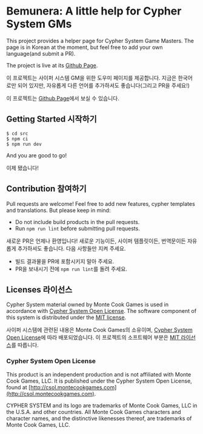# Bemunera: A little help for Cypher System GMs
This project provides a helper page for Cypher System Game Masters. The page is in Korean at the moment, but feel free to add your own language(and submit a PR).

The project is live at its [Github Page](https://tacospiller.github.io/bemunera).

이 프로젝트는 사이퍼 시스템 GM을 위한 도우미 페이지를 제공합니다. 지금은 한국어로만 되어 있지만, 자유롭게 다른 언어를 추가하셔도 좋습니다(그리고 PR을 주세요!)

이 프로젝트는 [Github Page](https://tacospiller.github.io/bemunera)에서 보실 수 있습니다.

## Getting Started 시작하기
```
$ cd src
$ npm ci
$ npm run dev
```
And you are good to go!

이제 됐습니다!

## Contribution 참여하기
Pull requests are welcome! Feel free to add new features, cypher templates and translations. But please keep in mind:
- Do not include build products in the pull requests.
- Run `npm run lint` before submitting pull requests.

새로운 PR은 언제나 환영입니다! 새로운 기능이든, 사이퍼 템플릿이든, 번역문이든 자유롭게 추가하셔도 좋습니다. 다음 사항들만 지켜 주세요.
- 빌드 결과물을 PR에 포함시키지 말아 주세요.
- PR을 보내시기 전에 `npm run lint`를 돌려 주세요. 

## Licenses 라이선스
Cypher System material owned by Monte Cook Games is used in accordance with [Cypher System Open License](http://csol.montecookgames.com).
The software component of this system is distributed under the [MIT license](/LICENSE.md).

사이퍼 시스템에 관련된 내용은 Monte Cook Games의 소유이며, [Cypher System Open License](http://csol.montecookgames.com)에 따라 배포되었습니다.
이 프로젝트의 소프트웨어 부분은 [MIT 라이선스](/LICENSE.md)를 따릅니다.

### Cypher System Open License
This product is an independent production and is not affiliated with Monte Cook Games, LLC. It is published under the Cypher System Open License, found at [http://csol.montecookgames.com](http://csol.montecookgames.com).

CYPHER SYSTEM and its logo are trademarks of Monte Cook Games, LLC in the U.S.A. and other countries. All Monte Cook Games characters and character names, and the distinctive likenesses thereof, are trademarks of Monte Cook Games, LLC.
